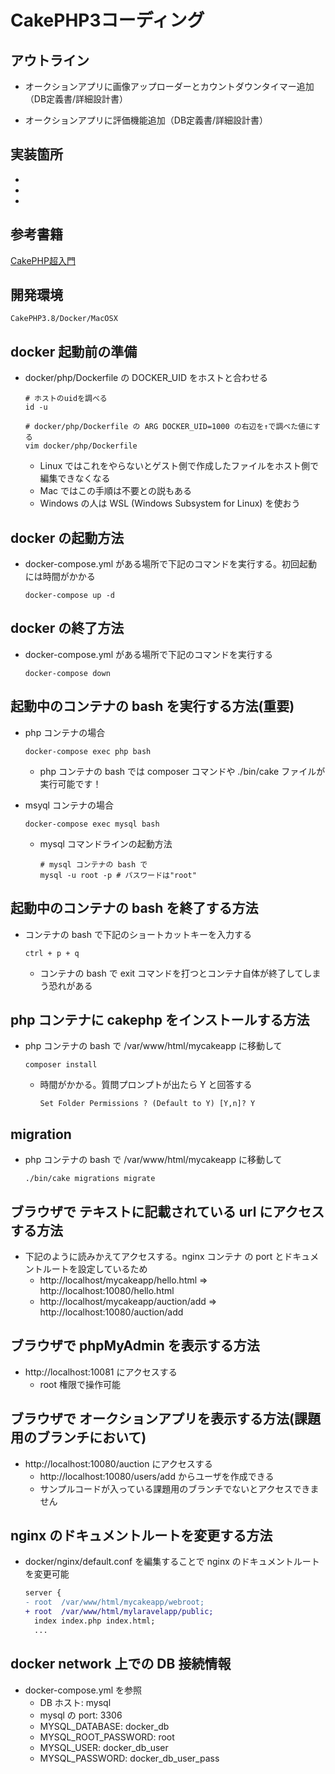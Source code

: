 # CakePHP3コーディング

## アウトライン

- オークションアプリに画像アップローダーとカウントダウンタイマー追加（DB定義書/詳細設計書）

- オークションアプリに評価機能追加（DB定義書/詳細設計書）

## 実装箇所

- 

- 

- 


## 参考書籍
[CakePHP超入門](https://www.amazon.co.jp/gp/product/B07CKHQ4KR/)

## 開発環境
```
CakePHP3.8/Docker/MacOSX
```

## docker 起動前の準備

- docker/php/Dockerfile の DOCKER_UID をホストと合わせる

  ```
  # ホストのuidを調べる
  id -u

  # docker/php/Dockerfile の ARG DOCKER_UID=1000 の右辺を↑で調べた値にする
  vim docker/php/Dockerfile
  ```

  - Linux ではこれをやらないとゲスト側で作成したファイルをホスト側で編集できなくなる
  - Mac ではこの手順は不要との説もある
  - Windows の人は WSL (Windows Subsystem for Linux) を使おう

## docker の起動方法

- docker-compose.yml がある場所で下記のコマンドを実行する。初回起動には時間がかかる

  ```
  docker-compose up -d
  ```

## docker の終了方法

- docker-compose.yml がある場所で下記のコマンドを実行する

  ```
  docker-compose down
  ```

## 起動中のコンテナの bash を実行する方法(重要)

- php コンテナの場合

  ```
  docker-compose exec php bash
  ```

  - php コンテナの bash では composer コマンドや ./bin/cake ファイルが実行可能です！

- msyql コンテナの場合

  ```
  docker-compose exec mysql bash
  ```

  - mysql コマンドラインの起動方法

    ```
    # mysql コンテナの bash で
    mysql -u root -p # パスワードは"root"
    ```

## 起動中のコンテナの bash を終了する方法

- コンテナの bash で下記のショートカットキーを入力する

  ```
  ctrl + p + q
  ```

  - コンテナの bash で exit コマンドを打つとコンテナ自体が終了してしまう恐れがある

## php コンテナに cakephp をインストールする方法

- php コンテナの bash で /var/www/html/mycakeapp に移動して

  ```
  composer install
  ```

  - 時間がかかる。質問プロンプトが出たら Y と回答する

    ```
    Set Folder Permissions ? (Default to Y) [Y,n]? Y
    ```

## migration

- php コンテナの bash で /var/www/html/mycakeapp に移動して

  ```
  ./bin/cake migrations migrate
  ```

## ブラウザで テキストに記載されている url にアクセスする方法

- 下記のように読みかえてアクセスする。nginx コンテナ の port とドキュメントルートを設定しているため
  - http://localhost/mycakeapp/hello.html ⇒ http://localhost:10080/hello.html
  - http://localhost/mycakeapp/auction/add ⇒ http://localhost:10080/auction/add

## ブラウザで phpMyAdmin を表示する方法

- http://localhost:10081 にアクセスする
  - root 権限で操作可能

## ブラウザで オークションアプリを表示する方法(課題用のブランチにおいて)

- http://localhost:10080/auction にアクセスする
  - http://localhost:10080/users/add からユーザを作成できる
  - サンプルコードが入っている課題用のブランチでないとアクセスできません

## nginx のドキュメントルートを変更する方法

- docker/nginx/default.conf を編集することで nginx のドキュメントルートを変更可能

  ```diff
  server {
  - root  /var/www/html/mycakeapp/webroot;
  + root  /var/www/html/mylaravelapp/public;
    index index.php index.html;
    ...
  ```

## docker network 上での DB 接続情報

- docker-compose.yml を参照
  - DB ホスト: mysql
  - mysql の port: 3306
  - MYSQL_DATABASE: docker_db
  - MYSQL_ROOT_PASSWORD: root
  - MYSQL_USER: docker_db_user
  - MYSQL_PASSWORD: docker_db_user_pass
